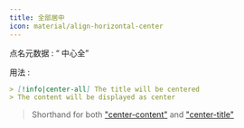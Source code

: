 ```yaml
---
title: 全部居中
icon: material/align-horizontal-center
---
```


点名元数据 : “ 中心全”

用法 :
```md
> [!info|center-all] The title will be centered
> The content will be displayed as center
```
> Shorthand for both ["center-content"](../content-styling/page-3.md) and ["center-title"](../title-styling/page-13.md)